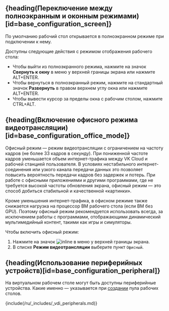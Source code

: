 ## {heading(Переключение между полноэкранным и оконным режимами)[id=base_configuration_screen]}

По умолчанию рабочий стол открывается в полноэкранном режиме при подключении к нему.

Доступны следующие действия с режимом отображения рабочего стола:

- Чтобы выйти из полноэкранного режима, нажмите на значок **Свернуть к окну** в меню у верхней границы экрана или нажмите ALT+ENTER.
- Чтобы вернуться в полноэкранный режим, нажмите на стандартный значок **Развернуть** в правом верхнем углу окна или нажмите ALT+ENTER.
- Чтобы вывести курсор за пределы окна с рабочим столом, нажмите CTRL+ALT.

## {heading(Включение офисного режима видеотрансляции)[id=base_configuration_office_mode]}

Офисный режим — режим видеотрансляции с ограничением на частоту кадров (не более 33 кадров в секунду). При пониженной частоте кадров уменьшается объем интернет-трафика между VK Cloud и рабочей станцией пользователя. В условиях нестабильного интернет-соединения или узкого канала передачи данных это позволяет повысить вероятность передачи кадров без задержек и потерь. При работе с офисными приложениями и другими программами, где не требуется высокой частоты обновления экрана, офисный режим — это способ добиться стабильной и качественной «картинки».

Кроме уменьшения интернет-трафика, в офисном режиме также снижается нагрузка на процессор ВМ рабочего стола (если ВМ без GPU). Поэтому офисный режим рекомендуется использовать всегда, за исключением работы с программами, отображающими динамический мультимедийный контент, такими как игры и симуляторы.

Чтобы включить офисный режим:

1. Нажмите на значок ![](/ru/assets/settings-icon.svg "inline") в меню у верхней границы экрана.
1. В списке **Режим видеотрансляции** выберите пункт `Офисный`.

## {heading(Использование периферийных устройств)[id=base_configuration_peripheral]}

На виртуальном рабочем столе могут быть доступны периферийные устройства. Какие именно — указывается при [создании](../../instructions/desktops-pool/add#configure_peripherals) пула рабочих столов.

{include(/ru/_includes/_vdi_peripherals.md)}
